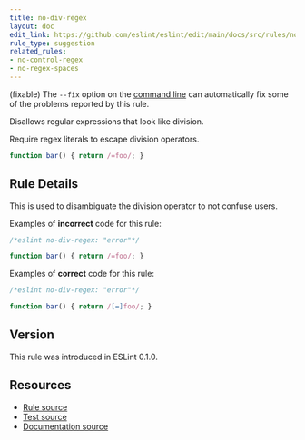 ```yaml
---
title: no-div-regex
layout: doc
edit_link: https://github.com/eslint/eslint/edit/main/docs/src/rules/no-div-regex.md
rule_type: suggestion
related_rules:
- no-control-regex
- no-regex-spaces
---
```




(fixable) The `--fix` option on the [command line](../user-guide/command-line-interface#fixing-problems) can automatically fix some of the problems reported by this rule.

Disallows regular expressions that look like division.

Require regex literals to escape division operators.

```js
function bar() { return /=foo/; }
```

## Rule Details

This is used to disambiguate the division operator to not confuse users.

Examples of **incorrect** code for this rule:

```js
/*eslint no-div-regex: "error"*/

function bar() { return /=foo/; }
```

Examples of **correct** code for this rule:

```js
/*eslint no-div-regex: "error"*/

function bar() { return /[=]foo/; }
```

## Version

This rule was introduced in ESLint 0.1.0.

## Resources

* [Rule source](https://github.com/eslint/eslint/tree/HEAD/lib/rules/no-div-regex.js)
* [Test source](https://github.com/eslint/eslint/tree/HEAD/tests/lib/rules/no-div-regex.js)
* [Documentation source](https://github.com/eslint/eslint/tree/HEAD/docs/src/rules/no-div-regex.md)
